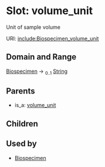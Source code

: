 
# Slot: volume_unit


Unit of sample volume

URI: [include:Biospecimen_volume_unit](https://w3id.org/include/Biospecimen_volume_unit)


## Domain and Range

[Biospecimen](Biospecimen.md) &#8594;  <sub>0..1</sub> [String](types/String.md)

## Parents

 *  is_a: [volume_unit](volume_unit.md)

## Children


## Used by

 * [Biospecimen](Biospecimen.md)
